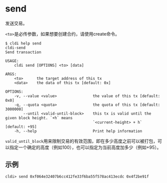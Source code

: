 # send

发送交易。

`<to>`是必传参数，如果想要创建合约，请使用create命令。

```plaintext
$ cldi help send
cldi-send
Send transaction

USAGE:
    cldi send [OPTIONS] <to> [data]

ARGS:
    <to>      the target address of this tx
    <data>    the data of this tx [default: 0x]

OPTIONS:
    -v, --value <value>                the value of this tx [default: 0x0]
    -q, --quota <quota>                the quota of this tx [default: 3000000]
        --until <valid-until-block>    this tx is valid until the given block height. `+h` means
                                       `<current-height> + h` [default: +95]
    -h, --help                         Print help information
```

`valid_until_block`用来限制交易的有效范围，即在多少高度之前可以被打包，可以指定一个确定的高度（例如100），也可以指定为当前高度加多少（例如+95）。

## 示例

```plaintext
cldi> send 0xf064e32407b6cc412fe33f6ba55f578ac413ecdc 0x4f2be91f
```

